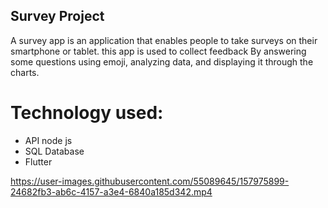 ## Survey Project

A survey app is an application that enables people to take surveys on their smartphone or tablet. this app is used to collect feedback  By answering some questions using emoji, analyzing data, and displaying it through the charts.

# Technology used:
- API node js
- SQL Database
- Flutter



https://user-images.githubusercontent.com/55089645/157975899-24682fb3-ab6c-4157-a3e4-6840a185d342.mp4

